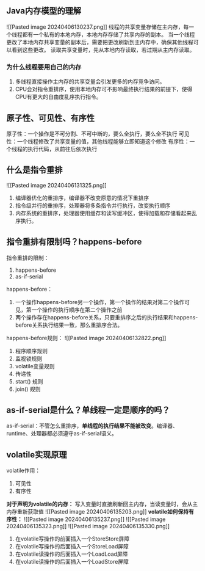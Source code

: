 ## Java内存模型的理解
![[Pasted image 20240406130237.png]]
线程的共享变量存储在主内存，每一个线程都有一个私有的本地内存，本地内存存储了共享内存的副本。
当一个线程更改了本地内存共享变量的副本后，需要把更改刷新到主内存中，确保其他线程可以看到这些更改。
读取共享变量时，先从本地内存读取，若过期从主内存读取。

### 为什么线程要用自己的内存
1. 多线程直接操作主内存的共享变量会引发更多的内存竞争访问。
2. CPU会对指令重排序，使用本地内存可不影响最终执行结果的前提下，使得CPU有更大的自由度乱序执行指令。

## 原子性、可见性、有序性
原子性：一个操作是不可分割、不可中断的，要么全执行，要么全不执行
可见性：一个线程修改了共享变量的值，其他线程能够立即知道这个修改
有序性：一个线程的执行代码，从前往后依次执行

## 什么是指令重排
![[Pasted image 20240406131325.png]]
1. 编译器优化的重排序，编译器不改变原意的情况下重排序
2. 指令级并行的重排序，处理器将多条指令并行执行，改变执行顺序
3. 内存系统的重排序，处理器使用缓存和读写缓冲区，使得加载和存储看起来乱序执行。

## 指令重排有限制吗？happens-before
指令重排的限制：
1. happens-before
2. as-if-serial

happens-before：
1. 一个操作happens-before另一个操作，第一个操作的结果对第二个操作可见，第一个操作的执行顺序在第二个操作之前
2. 两个操作存在happens-before关系，只要重排序之后的执行结果和happens-before关系执行结果一致，那么重排序合法。

happens-before规则：
![[Pasted image 20240406132822.png]]
1. 程序顺序规则
2. 监视锁规则
3. volatile变量规则
4. 传递性
5. start() 规则
6. join() 规则

## as-if-serial是什么？单线程一定是顺序的吗？

as-if-serial：不管怎么重排序，**单线程的执行结果不能被改变**。编译器、runtime、处理器都必须遵守as-if-serial语义。

## volatile实现原理
volatile作用：
1. 可见性
2. 有序性

**对于声明为volatile的内存：**
写入变量时直接刷新回主内存，当读变量时，会从主内存重新获取值
![[Pasted image 20240406135203.png]]
**volatile如何保持有序性：**
![[Pasted image 20240406135237.png]]
![[Pasted image 20240406135323.png]]
![[Pasted image 20240406135330.png]]
1. 在volatile写操作的前面插入一个StoreStore屏障
2. 在volatile写操作的后面插入一个StoreLoad屏障
3. 在volatile读操作的后面插入一个LoadLoad屏障
4. 在volatile读操作的后面插入一个LoadStore屏障
